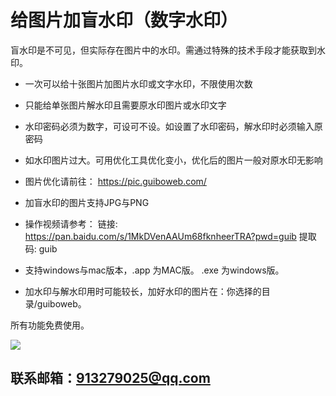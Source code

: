 # 给图片加盲水印（数字水印）

盲水印是不可见，但实际存在图片中的水印。需通过特殊的技术手段才能获取到水印。

+ 一次可以给十张图片加图片水印或文字水印，不限使用次数

+ 只能给单张图片解水印且需要原水印图片或水印文字

+ 水印密码必须为数字，可设可不设。如设置了水印密码，解水印时必须输入原密码

+ 如水印图片过大。可用优化工具优化变小，优化后的图片一般对原水印无影响

* 图片优化请前往： https://pic.guiboweb.com/

+ 加盲水印的图片支持JPG与PNG 

+ 操作视频请参考： 链接: https://pan.baidu.com/s/1MkDVenAAUm68fknheerTRA?pwd=guib 提取码: guib 

* 支持windows与mac版本，.app 为MAC版。 .exe 为windows版。

* 加水印与解水印用时可能较长，加好水印的图片在：你选择的目录/guiboweb。

所有功能免费使用。

<img src="https://www.guiboweb.com/d/file/p/2022/11-19/1459b994d3fa6e0ba767186ade156658.jpg" style="max-width: 100%;">

## 联系邮箱：913279025@qq.com

